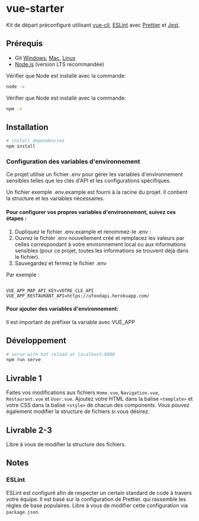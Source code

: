 # vue-starter

Kit de départ préconfiguré utilisant [vue-cli](https://cli.vuejs.org/), [ESLint](https://eslint.org/) avec [Prettier](https://prettier.io/) et [Jest](https://jestjs.io/).

## Prérequis

-   Git [Windows](http://www.git-scm.com/book/en/Getting-Started-Installing-Git#Installing-on-Windows), [Mac](http://www.git-scm.com/book/en/Getting-Started-Installing-Git#Installing-on-Mac), [Linux](http://www.git-scm.com/book/en/Getting-Started-Installing-Git#Installing-on-Linux)
-   [Node.js](https://nodejs.org/en/) (version LTS recommandée)

Vérifier que Node est installé avec la commande:

```bash
node -v
```

Vérifier que Node est installé avec la commande:

```bash
npm -v
```

## Installation

```bash
# install dependencies
npm install
```

### Configuration des variables d'environnement

Ce projet utilise un fichier .env pour gérer les variables d'environnement sensibles telles que les clés d'API et les configurations spécifiques.

Un fichier exemple .env.example est fourni à la racine du projet. Il contient la structure et les variables nécessaires.

#### Pour configurer vos propres variables d'environnement, suivez ces étapes :

1. Dupliquez le fichier .env.example et renommez-le .env :
2. Ouvrez le fichier .env nouvellement créé et remplacez les valeurs par celles correspondant à votre environnement local ou aux informations sensibles (pour ce projet, toutes les informations se trouvent déjà dans le fichier).
3. Sauvegardez et fermez le fichier .env

Par exemple :

```plaintext

VUE_APP_MAP_API_KEY=VOTRE_CLE_API
VUE_APP_RESTAURANT_API=https://ufoodapi.herokuapp.com/

```
#### Pour ajouter des variables d'environnement:
Il est important de préfixer la variable avec VUE_APP 

## Développement

```bash
# serve with hot reload at localhost:8080
npm run serve
```

## Livrable 1

Faites vos modifications aux fichiers `Home.vue`, `Navigation.vue`, `Restaurant.vue` et `User.vue`. Ajoutez votre HTML dans la balise `<template>` et votre CSS dans la balise `<style>` de chacun des components. Vous pouvez également modifier la structure de fichiers si vous désirez.

## Livrable 2-3

Libre à vous de modifier la structure des fichiers.

## Notes

### ESLint

ESLint est configuré afin de respecter un certain standard de code à travers votre équipe. Il est basé sur la configuration de Prettier. qui rassemble les règles de base populaires. Libre à vous de modifier cette configuration via `package.json`.
